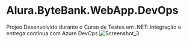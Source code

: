 # Alura.ByteBank.WebApp.DevOps
Projeo Desenvolvido durante o Curso de Testes em .NET: integração e entrega contínua com Azure DevOps
![Screenshot_3](https://user-images.githubusercontent.com/78887987/164814637-7117aa46-d69f-4bd9-bbeb-a82c53ee1d2f.png)
